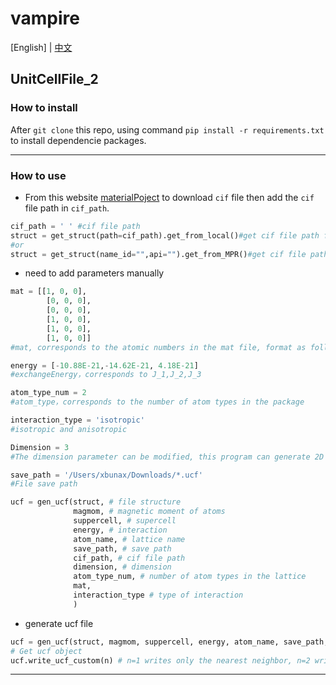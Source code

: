 # vampire
[English] | [中文](README-cn.md)
## UnitCellFile_2 

### How to install

After `git clone` this repo, using command `pip install -r requirements.txt` to install dependencie packages.

***

### How to use
+ From this website [materialPoject](https://materialsproject.org) to download `cif` file then add the `cif` file path in `cif_path`.
```python
cif_path = ' ' #cif file path
struct = get_struct(path=cif_path).get_from_local()#get cif file path from local
#or
struct = get_struct(name_id="",api="").get_from_MPR()#get cif file path with api

```

+ need to add parameters manually

```python
mat = [[1, 0, 0], 
		[0, 0, 0], 
		[0, 0, 0],
		[1, 0, 0], 
		[1, 0, 0],
		[1, 0, 0]]
#mat, corresponds to the atomic numbers in the mat file, format as follows

energy = [-10.88E-21,-14.62E-21, 4.18E-21]
#exchangeEnergy，corresponds to J_1,J_2,J_3

atom_type_num = 2
#atom_type，corresponds to the number of atom types in the package

interaction_type = 'isotropic' 
#isotropic and anisotropic

Dimension = 3 
#The dimension parameter can be modified, this program can generate 2D or 3D ucf files

save_path = '/Users/xbunax/Downloads/*.ucf'
#File save path

ucf = gen_ucf(struct, # file structure
              magmom, # magnetic moment of atoms
              suppercell, # supercell
              energy, # interaction
              atom_name, # lattice name
              save_path, # save path
              cif_path, # cif file path
              dimension, # dimension
              atom_type_num, # number of atom types in the lattice
              mat,
              interaction_type # type of interaction
              )

```

+ generate ucf file

```python
ucf = gen_ucf(struct, magmom, suppercell, energy, atom_name, save_path, cif_path, dimension, atom_type_num, mat, interaction_type)
# Get ucf object
ucf.write_ucf_custom(n) # n=1 writes only the nearest neighbor, n=2 writes the nearest and next-nearest neighbors, and so on
```
***

